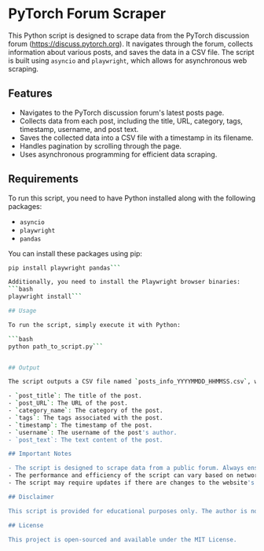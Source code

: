 # PyTorch Forum Scraper

This Python script is designed to scrape data from the PyTorch discussion forum (https://discuss.pytorch.org). It navigates through the forum, collects information about various posts, and saves the data in a CSV file. The script is built using `asyncio` and `playwright`, which allows for asynchronous web scraping.

## Features

- Navigates to the PyTorch discussion forum's latest posts page.
- Collects data from each post, including the title, URL, category, tags, timestamp, username, and post text.
- Saves the collected data into a CSV file with a timestamp in its filename.
- Handles pagination by scrolling through the page.
- Uses asynchronous programming for efficient data scraping.

## Requirements

To run this script, you need to have Python installed along with the following packages:

- `asyncio`
- `playwright`
- `pandas`

You can install these packages using pip:

```bash
pip install playwright pandas```

Additionally, you need to install the Playwright browser binaries:
```bash
playwright install```

## Usage

To run the script, simply execute it with Python:

```bash
python path_to_script.py```


## Output

The script outputs a CSV file named `posts_info_YYYYMMDD_HHMMSS.csv`, where `YYYYMMDD_HHMMSS` is the current timestamp. The CSV file contains the following columns:

- `post_title`: The title of the post.
- `post_URL`: The URL of the post.
- `category_name`: The category of the post.
- `tags`: The tags associated with the post.
- `timestamp`: The timestamp of the post.
- `username`: The username of the post's author.
- `post_text`: The text content of the post.

## Important Notes

- The script is designed to scrape data from a public forum. Always ensure you comply with the website's terms of service and use web scraping responsibly.
- The performance and efficiency of the script can vary based on network conditions and the structure of the website.
- The script may require updates if there are changes to the website's layout or elements.

## Disclaimer

This script is provided for educational purposes only. The author is not responsible for any potential misuse or issues arising from its use.

## License

This project is open-sourced and available under the MIT License.

